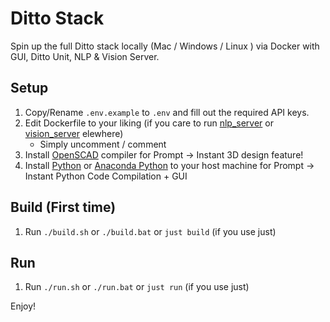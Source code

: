 # Ditto Stack
Spin up the full Ditto stack locally (Mac / Windows / Linux ) via Docker with GUI, Ditto Unit, NLP & Vision Server.

## Setup
1. Copy/Rename `.env.example` to `.env` and fill out the required API keys.
2. Edit Dockerfile to your liking (if you care to run [nlp_server](https://github.com/ditto-assistant/nlp_server) or [vision_server](https://github.com/ditto-assistant/vision_server) elewhere)
    - Simply uncomment / comment
3. Install [OpenSCAD](https://openscad.org/) compiler for Prompt -> Instant 3D design feature!
4. Install [Python](https://www.python.org/) or [Anaconda Python](https://www.anaconda.com/) to your host machine for Prompt -> Instant Python Code Compilation + GUI

## Build (First time)
1. Run `./build.sh` or `./build.bat` or `just build` (if you use just)

## Run
1. Run `./run.sh` or `./run.bat` or `just run` (if you use just)

Enjoy! 
